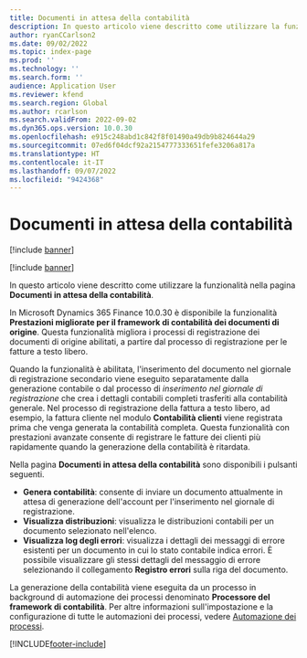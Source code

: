 ```yaml
---
title: Documenti in attesa della contabilità
description: In questo articolo viene descritto come utilizzare la funzionalità nella pagina Documenti in attesa della contabilità.
author: ryanCCarlson2
ms.date: 09/02/2022
ms.topic: index-page
ms.prod: ''
ms.technology: ''
ms.search.form: ''
audience: Application User
ms.reviewer: kfend
ms.search.region: Global
ms.author: rcarlson
ms.search.validFrom: 2022-09-02
ms.dyn365.ops.version: 10.0.30
ms.openlocfilehash: e915c248abd1c842f8f01490a49db9b824644a29
ms.sourcegitcommit: 07ed6f04dcf92a2154777333651fefe3206a817a
ms.translationtype: HT
ms.contentlocale: it-IT
ms.lasthandoff: 09/07/2022
ms.locfileid: "9424368"
---
```

# <a name="documents-pending-accounting"></a>Documenti in attesa della contabilità

[!include [banner](../includes/banner.md)]

[!include [banner](../includes/preview-banner.md)]

In questo articolo viene descritto come utilizzare la funzionalità nella pagina **Documenti in attesa della contabilità**.

In Microsoft Dynamics 365 Finance 10.0.30 è disponibile la funzionalità **Prestazioni migliorate per il framework di contabilità dei documenti di origine**. Questa funzionalità migliora i processi di registrazione dei documenti di origine abilitati, a partire dal processo di registrazione per le fatture a testo libero.

Quando la funzionalità è abilitata, l'inserimento del documento nel giornale di registrazione secondario viene eseguito separatamente dalla generazione contabile o dal processo di *inserimento nel giornale di registrazione* che crea i dettagli contabili completi trasferiti alla contabilità generale. Nel processo di registrazione della fattura a testo libero, ad esempio, la fattura cliente nel modulo **Contabilità clienti** viene registrata prima che venga generata la contabilità completa. Questa funzionalità con prestazioni avanzate consente di registrare le fatture dei clienti più rapidamente quando la generazione della contabilità è ritardata.

Nella pagina **Documenti in attesa della contabilità** sono disponibili i pulsanti seguenti.

- **Genera contabilità**: consente di inviare un documento attualmente in attesa di generazione dell'account per l'inserimento nel giornale di registrazione.
- **Visualizza distribuzioni**: visualizza le distribuzioni contabili per un documento selezionato nell'elenco.
- **Visualizza log degli errori**: visualizza i dettagli dei messaggi di errore esistenti per un documento in cui lo stato contabile indica errori. È possibile visualizzare gli stessi dettagli del messaggio di errore selezionando il collegamento **Registro errori** sulla riga del documento.

La generazione della contabilità viene eseguita da un processo in background di automazione dei processi denominato **Processore del framework di contabilità**. Per altre informazioni sull'impostazione e la configurazione di tutte le automazioni dei processi, vedere [Automazione dei processi](../../fin-ops-core/dev-itpro/sysadmin/process-automation.md).

[!INCLUDE[footer-include](../../includes/footer-banner.md)]
